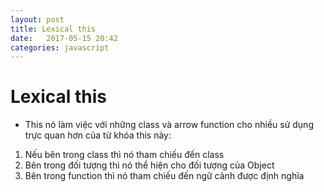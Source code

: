 ```yaml
---
layout: post
title: Lexical this
date:   2017-05-15 20:42
categories: javascript
---
```


# Lexical this
 - This nó làm việc với những class và arrow function cho nhiều sử dụng trực quan hơn của từ 
 khóa this này:
 1. Nếu bên trong class thì nó tham chiếu đến class
 2. Bên trong đối tượng thì nó thể hiện cho đối tượng của Object
 3. Bên trong function thì nó tham chiếu đến ngữ cảnh được định nghĩa